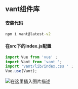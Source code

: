 ## vant组件库
#### 安装代码
```cmd
npm i vant@latest-v2
```
#### 在src下的index.js配置
```js
import Vue from 'vue' ;
import Vant from 'vant ';
import 'vant/lib/index.css ' ;
Vue.use(Vant);
```
![在这里插入图片描述](https://img-blog.csdnimg.cn/9422882fc1214a538918d5f1ae32b53a.png)